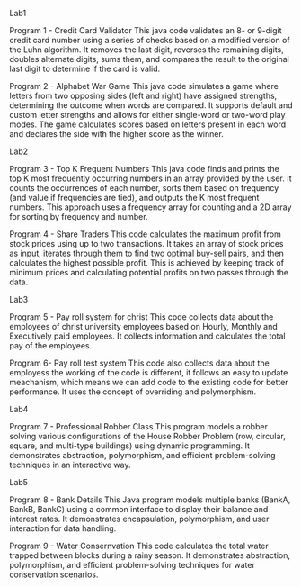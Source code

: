 Lab1

Program 1 - Credit Card Validator
This java code validates an 8- or 9-digit credit card number using a series of checks based on a modified version of the Luhn algorithm. It removes the last digit, reverses the remaining digits, doubles alternate digits, sums them, and compares the result to the original last digit to determine if the card is valid.

Program 2 - Alphabet War Game
This java code simulates a game where letters from two opposing sides (left and right) have assigned strengths, determining the outcome when words are compared. It supports default and custom letter strengths and allows for either single-word or two-word play modes. The game calculates scores based on letters present in each word and declares the side with the higher score as the winner.

Lab2

Program 3 - Top K Frequent Numbers
This java code finds and prints the top K most frequently occurring numbers in an array provided by the user. It counts the occurrences of each number, sorts them based on frequency (and value if frequencies are tied), and outputs the K most frequent numbers. This approach uses a frequency array for counting and a 2D array for sorting by frequency and number.

Program 4 - Share Traders
This code calculates the maximum profit from stock prices using up to two transactions. It takes an array of stock prices as input, iterates through them to find two optimal buy-sell pairs, and then calculates the highest possible profit. This is achieved by keeping track of minimum prices and calculating potential profits on two passes through the data.

Lab3

Program 5 - Pay roll system for christ
This code collects data about the employees of christ university employees based on Hourly, Monthly and Executively paid employees.
It collects information and calculates the total pay of the employees.

Program 6- Pay roll test system
This code also collects data about the employess the working of the code is different, it follows an easy to update meachanism, which means we can add code to the existing code for better performance.
It uses the concept of overriding and polymorphism.

Lab4

Program 7 - Professional Robber Class
This program models a robber solving various configurations of the House Robber Problem (row, circular, square, and multi-type buildings) using dynamic programming. It demonstrates abstraction, polymorphism, and efficient problem-solving techniques in an interactive way.

Lab5

Program 8 - Bank Details 
This Java program models multiple banks (BankA, BankB, BankC) using a common interface to display their balance and interest rates. It demonstrates encapsulation, polymorphism, and user interaction for data handling.

Program 9 -   Water Consernvation
This code calculates the total water trapped between blocks during a rainy season. It demonstrates abstraction, polymorphism, and efficient problem-solving techniques for water conservation scenarios.
